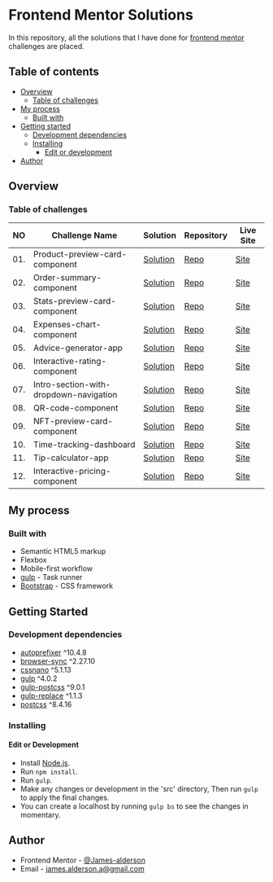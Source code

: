 # Frontend Mentor Solutions

In this repository, all the solutions that I have done for [frontend mentor](https://www.frontendmentor.io/challenges) challenges are placed.

## Table of contents

- [Overview](#overview)
  - [Table of challenges](#table-of-challenges)
- [My process](#my-process)
  - [Built with](#built-with)
- [Getting started](#getting-started)
  - [Development dependencies](#development-dependencies)
  - [Installing](#installing)
    - [Edit or development](#edit-or-development)
- [Author](#author)

## Overview

### Table of challenges

| NO | Challenge Name                         | Solution                                                                                              | Repository                                                                                                              | Live Site                                                                                                               |
|-----|----------------------------------------|-------------------------------------------------------------------------------------------------------|-------------------------------------------------------------------------------------------------------------------------|-------------------------------------------------------------------------------------------------------------------------|
| 01. | Product-preview-card-component         | [Solution](https://www.frontendmentor.io/solutions/css-grid-flexbox-ti41IESVnD)                       | [Repo](https://github.com/James-alderson/Frontend-Mentor/tree/main/Solutions/01-Product-preview-card-component)         | [Site](https://james-alderson.github.io/Frontend-Mentor/Solutions/01-Product-preview-card-component/index.html)         |
| 02. | Order-summary-component                | [Solution](https://www.frontendmentor.io/solutions/order-summary-component-1BxwUxSAjY)                | [Repo](https://github.com/James-alderson/Frontend-Mentor/tree/main/Solutions/02-Order-summary-component)                | [Site](https://james-alderson.github.io/Frontend-Mentor/Solutions/02-Order-summary-component/index.html)                |
| 03. | Stats-preview-card-component           | [Solution](https://www.frontendmentor.io/solutions/stats-preview-card-component-IbzZKMDr5K)           | [Repo](https://github.com/James-alderson/Frontend-Mentor/tree/main/Solutions/03-Stats-preview-card-component)           | [Site](https://james-alderson.github.io/Frontend-Mentor/Solutions/03-Stats-preview-card-component/index.html)           |
| 04. | Expenses-chart-component               | [Solution](https://www.frontendmentor.io/solutions/expenses-chart-component-oKycETyIkK)               | [Repo](https://github.com/James-alderson/Frontend-Mentor/tree/main/Solutions/04-Expenses-chart-component)               | [Site](https://james-alderson.github.io/Frontend-Mentor/Solutions/04-Expenses-chart-component/index.html)               |
| 05. | Advice-generator-app                   | [Solution](https://www.frontendmentor.io/solutions/advice-generator-app-4vuy6MFpSb)                   | [Repo](https://github.com/James-alderson/Frontend-Mentor/tree/main/Solutions/05-Advice-generator-app)                   | [Site](https://james-alderson.github.io/Frontend-Mentor/Solutions/05-Advice-generator-app/index.html)                   |
| 06. | Interactive-rating-component           | [Solution](https://www.frontendmentor.io/solutions/interactive-rating-component-AJ7oJJsoK9)           | [Repo](https://github.com/James-alderson/Frontend-Mentor/tree/main/Solutions/06-Interactive-rating-component)           | [Site](https://james-alderson.github.io/Frontend-Mentor/Solutions/06-Interactive-rating-component/index.html)           |
| 07. | Intro-section-with-dropdown-navigation | [Solution](https://www.frontendmentor.io/solutions/intro-section-with-dropdown-navigation-RcPCo6CSvM) | [Repo](https://github.com/James-alderson/Frontend-Mentor/tree/main/Solutions/07-Intro-section-with-dropdown-navigation) | [Site](https://james-alderson.github.io/Frontend-Mentor/Solutions/07-Intro-section-with-dropdown-navigation/index.html) |
| 08. | QR-code-component                      | [Solution](https://www.frontendmentor.io/solutions/qr-code-component-io-VJBf4pi)                      | [Repo](https://github.com/James-alderson/Frontend-Mentor/tree/main/Solutions/08-QR-code-component)                      | [Site](https://james-alderson.github.io/Frontend-Mentor/Solutions/08-QR-code-component/index.html)                      |
| 09. | NFT-preview-card-component             | [Solution](https://www.frontendmentor.io/solutions/nft-preview-card-component-ThFvBjUiJa)             | [Repo](https://github.com/James-alderson/Frontend-Mentor/tree/main/Solutions/09-NFT-preview-card-component)             | [Site](https://james-alderson.github.io/Frontend-Mentor/Solutions/09-NFT-preview-card-component/index.html)             |
| 10. | Time-tracking-dashboard                | [Solution](https://www.frontendmentor.io/solutions/time-tracking-dashboard-nMO9rG7Ziq)                | [Repo](https://github.com/James-alderson/Frontend-Mentor/tree/main/Solutions/10-Time-tracking-dashboard)                | [Site](https://james-alderson.github.io/Frontend-Mentor/Solutions/10-Time-tracking-dashboard/index.html)                |
| 11. | Tip-calculator-app                     | [Solution](https://www.frontendmentor.io/solutions/tip-calculator-app-RyykQrZAoh)                     | [Repo](https://github.com/James-alderson/Frontend-Mentor/tree/main/Solutions/11-Tip-calculator-app)                     | [Site](https://james-alderson.github.io/Frontend-Mentor/Solutions/11-Tip-calculator-app/index.html)                     |
| 12. | Interactive-pricing-component          | [Solution](https://www.frontendmentor.io/solutions/interactive-pricing-component-XYSAR1FpH1)          | [Repo](https://github.com/James-alderson/Frontend-Mentor/tree/main/Solutions/12-Interactive-pricing-component)          | [Site](https://james-alderson.github.io/Frontend-Mentor/Solutions/12-Interactive-pricing-component/index.html)          |

## My process

### Built with

- Semantic HTML5 markup
- Flexbox
- Mobile-first workflow
- [gulp](https://gulpjs.com/) - Task runner
- [Bootstrap](https://getbootstrap.com/) - CSS framework

## Getting Started

### Development dependencies

- [autoprefixer](https://www.npmjs.com/package/autoprefixer) ^10.4.8
- [browser-sync](https://www.npmjs.com/package/browser-sync) ^2.27.10
- [cssnano](https://www.npmjs.com/package/cssnano) ^5.1.13
- [gulp](https://www.npmjs.com/package/gulp) ^4.0.2
- [gulp-postcss](https://www.npmjs.com/package/gulp-postcss) ^9.0.1
- [gulp-replace](https://www.npmjs.com/package/gulp-replace) ^1.1.3
- [postcss](https://www.npmjs.com/package/postcss) ^8.4.16

### Installing

#### Edit or Development

- Install [Node.js](https://nodejs.org/en/).
- Run `npm install`.
- Run `gulp`.
- Make any changes or development in the 'src' directory, Then run `gulp` to apply the final changes.
- You can create a localhost by running `gulp bs` to see the changes in momentary.

## Author

- Frontend Mentor - [@James-alderson](https://www.frontendmentor.io/profile/James-alderson)
- Email - [james.alderson.a@gmail.com](mailto:james.alderson.a@gmail.com)
